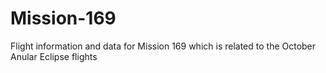 # Mission-169
Flight information and data for Mission 169 which is related to the October Anular Eclipse flights
